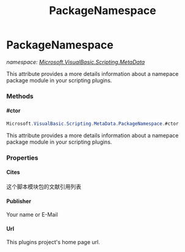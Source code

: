 ﻿---
title: PackageNamespace
---

# PackageNamespace
_namespace: [Microsoft.VisualBasic.Scripting.MetaData](N-Microsoft.VisualBasic.Scripting.MetaData.html)_

This attribute provides a more details information about a namepace package module in your scripting plugins.

### Methods

#### #ctor
```csharp
Microsoft.VisualBasic.Scripting.MetaData.PackageNamespace.#ctor
```
This attribute provides a more details information about a namepace package module in your scripting plugins.



### Properties

#### Cites
这个脚本模块包的文献引用列表
#### Publisher
Your name or E-Mail
#### Url
This plugins project's home page url.

